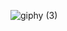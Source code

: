 
![giphy (3)](https://user-images.githubusercontent.com/76816948/171696932-86ae867d-b4cc-4c4f-af47-93ccd39998c8.gif)

